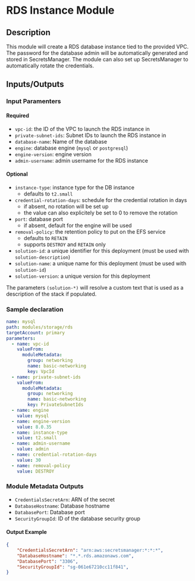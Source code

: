 # RDS Instance Module

## Description

This module will create a RDS database instance tied to the provided VPC.
The password for the database admin will be automatically generated and stored in SecretsManager.
The module can also set up SecretsManager to automatically rotate the credentials.

## Inputs/Outputs

### Input Paramenters

#### Required

- `vpc-id`: the ID of the VPC to launch the RDS instance in
- `private-subnet-ids`: Subnet IDs to launch the RDS instance in
- `database-name`: Name of the database
- `engine`: database engine (`mysql` or `postgresql`)
- `engine-version`: engine version
- `admin-username`: admin username for the RDS instance

#### Optional

- `instance-type`: instance type for the DB instance
  - defaults to `t2.small`
- `credential-rotation-days`: schedule for the credential rotation in days
  - if absent, no rotation will be set up
  - the value can also explicitely be set to 0 to remove the rotation
- `port`: database port
  - if absent, default for the engine will be used
- `removal-policy`: the retention policy to put on the EFS service
  - defaults to `RETAIN`
  - supports `DESTROY` and `RETAIN` only
- `solution-id`: a unique identifier for this deployment (must be used with `solution-description`)
- `solution-name`: a unique name for this deployment (must be used with `solution-id`)
- `solution-version`: a unique version for this deployment

The parameters `(solution-*)` will resolve a custom text that is used as a description of the stack if populated.

### Sample declaration

```yaml
name: mysql
path: modules/storage/rds
targetAccount: primary
parameters:
  - name: vpc-id
    valueFrom:
      moduleMetadata:
        group: networking
        name: basic-networking
        key: VpcId
  - name: private-subnet-ids
    valueFrom:
      moduleMetadata:
        group: networking
        name: basic-networking
        key: PrivateSubnetIds
  - name: engine
    value: mysql
  - name: engine-version
    value: 8.0.35
  - name: instance-type
    value: t2.small
  - name: admin-username
    value: admin
  - name: credential-rotation-days
    value: 30
  - name: removal-policy
    value: DESTROY
```


### Module Metadata Outputs

- `CredentialsSecretArn`: ARN of the secret
- `DatabaseHostname`: Database hostname
- `DatabasePort`: Database port
- `SecurityGroupId`: ID of the database security group

#### Output Example

```json
{
    "CredentialsSecretArn": "arn:aws:secretsmanager:*:*:*",
    "DatabaseHostname": "*.*.rds.amazonaws.com",
    "DatabasePort": "3306",
    "SecurityGroupId": "sg-061e67210cc11f841",
}
```
